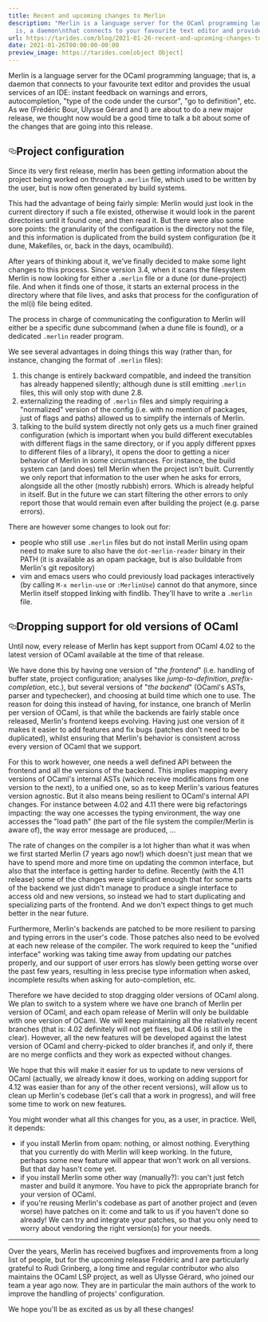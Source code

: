 ```yaml
---
title: Recent and upcoming changes to Merlin
description: "Merlin is a language server for the OCaml programming language; that
  is, a daemon\nthat connects to your favourite text editor and provides\u2026"
url: https://tarides.com/blog/2021-01-26-recent-and-upcoming-changes-to-merlin
date: 2021-01-26T00:00:00-00:00
preview_image: https://tarides.com[object Object]
---
```


<p>Merlin is a language server for the OCaml programming language; that is, a daemon
that connects to your favourite text editor and provides the usual services of
an IDE: instant feedback on warnings and errors, autocompletion, "type of the
code under the cursor", "go to definition", etc. As we (Frédéric Bour, Ulysse
Gérard and I) are about to do a new major release, we thought now would be a
good time to talk a bit about some of the changes that are going into this
release.</p>
<h2 id="project-configuration" style="position:relative;"><a href="#project-configuration" aria-label="project configuration permalink" class="anchor before"><svg aria-hidden="true" focusable="false" height="16" version="1.1" viewBox="0 0 16 16" width="16"><path fill-rule="evenodd" d="M4 9h1v1H4c-1.5 0-3-1.69-3-3.5S2.55 3 4 3h4c1.45 0 3 1.69 3 3.5 0 1.41-.91 2.72-2 3.25V8.59c.58-.45 1-1.27 1-2.09C10 5.22 8.98 4 8 4H4c-.98 0-2 1.22-2 2.5S3 9 4 9zm9-3h-1v1h1c1 0 2 1.22 2 2.5S13.98 12 13 12H9c-.98 0-2-1.22-2-2.5 0-.83.42-1.64 1-2.09V6.25c-1.09.53-2 1.84-2 3.25C6 11.31 7.55 13 9 13h4c1.45 0 3-1.69 3-3.5S14.5 6 13 6z"></path></svg></a>Project configuration</h2>
<p>Since its very first release, merlin has been getting information about the
project being worked on through a <code>.merlin</code> file, which used to be written by
the user, but is now often generated by build systems.</p>
<p>This had the advantage of being fairly simple: Merlin would just look in the
current directory if such a file existed, otherwise it would look in the parent
directories until it found one; and then read it. But there were also some
sore points: the granularity of the configuration is the directory not the file,
and this information is duplicated from the build system configuration (be it
dune, Makefiles, or, back in the days, ocamlbuild).</p>
<p>After years of thinking about it, we've finally decided to make some light
changes to this process. Since version 3.4, when it scans the filesystem Merlin
is now looking for either a <code>.merlin</code> file or a dune (or dune-project) file. And
when it finds one of those, it starts an external process in the directory where
that file lives, and asks that process for the configuration of the ml(i) file
being edited.</p>
<p>The process in charge of communicating the configuration to Merlin will either
be a specific dune subcommand (when a dune file is found), or a dedicated
<code>.merlin</code> reader program.</p>
<p>We see several advantages in doing things this way (rather than, for instance,
changing the format of <code>.merlin</code> files):</p>
<ol>
<li>this change is entirely backward compatible, and indeed the transition has
already happened silently; although dune is still emitting <code>.merlin</code> files,
this will only stop with dune 2.8.</li>
<li>externalizing the reading of <code>.merlin</code> files and simply requiring a
"normalized" version of the config (i.e. with no mention of packages, just of
flags and paths) allowed us to simplify the internals of Merlin.</li>
<li>talking to the build system directly not only gets us a much finer grained
configuration (which is important when you build different executables with
different flags in the same directory, or if you apply different ppxes to
different files of a library), it opens the door to getting a nicer behavior
of Merlin in some circumstances. For instance, the build system can (and
does) tell Merlin when the project isn't built. Currently we only report that
information to the user when he asks for errors, alongside all the other
(mostly rubbish) errors. Which is already helpful in itself. But in the
future we can start filtering the other errors to only report those that
would remain even after building the project (e.g. parse errors).</li>
</ol>
<p>There are however some changes to look out for:</p>
<ul>
<li>people who still use <code>.merlin</code> files but do not install Merlin using opam need
to make sure to also have the <code>dot-merlin-reader</code> binary in their PATH (it is
available as an opam package, but is also buildable from Merlin's git
repository)</li>
<li>vim and emacs users who could previously load packages interactively (by
calling <code>M-x merlin-use</code> or <code>:MerlinUse</code>) cannot do that anymore, since Merlin
itself stopped linking with findlib. They'll have to write a <code>.merlin</code> file.</li>
</ul>
<h2 id="dropping-support-for-old-versions-of-ocaml" style="position:relative;"><a href="#dropping-support-for-old-versions-of-ocaml" aria-label="dropping support for old versions of ocaml permalink" class="anchor before"><svg aria-hidden="true" focusable="false" height="16" version="1.1" viewBox="0 0 16 16" width="16"><path fill-rule="evenodd" d="M4 9h1v1H4c-1.5 0-3-1.69-3-3.5S2.55 3 4 3h4c1.45 0 3 1.69 3 3.5 0 1.41-.91 2.72-2 3.25V8.59c.58-.45 1-1.27 1-2.09C10 5.22 8.98 4 8 4H4c-.98 0-2 1.22-2 2.5S3 9 4 9zm9-3h-1v1h1c1 0 2 1.22 2 2.5S13.98 12 13 12H9c-.98 0-2-1.22-2-2.5 0-.83.42-1.64 1-2.09V6.25c-1.09.53-2 1.84-2 3.25C6 11.31 7.55 13 9 13h4c1.45 0 3-1.69 3-3.5S14.5 6 13 6z"></path></svg></a>Dropping support for old versions of OCaml</h2>
<p>Until now, every release of Merlin has kept support from OCaml 4.02 to the
latest version of OCaml available at the time of that release.</p>
<p>We have done this by having one version of "<em>the frontend</em>" (i.e. handling of
buffer state, project configuration; analyses like <em>jump-to-definition</em>,
<em>prefix-completion</em>, etc.), but several versions of "<em>the backend</em>" (OCaml's
ASTs, parser and typechecker), and choosing at build time which one to use.
The reason for doing this instead of having, for instance, one branch of Merlin
per version of OCaml, is that while the backends are fairly stable once
released, Merlin's frontend keeps evolving. Having just one version of it makes
it easier to add features and fix bugs (patches don't need to be duplicated),
whilst ensuring that Merlin's behavior is consistent across every version of
OCaml that we support.</p>
<p>For this to work however, one needs a well defined API between the frontend and
all the versions of the backend. This implies mapping every versions of OCaml's
internal ASTs (which receive modifications from one version to the next), to a
unified one, so as to keep Merlin's various features version agnostic. But it
also means being resilient to OCaml's internal API changes. For instance between
4.02 and 4.11 there were big refactorings impacting: the way one accesses the
typing environment, the way one accesses the "load path" (the part of the file
system the compiler/Merlin is aware of), the way error message are produced, ...</p>
<p>The rate of changes on the compiler is a lot higher than what it was when we
first started Merlin (7 years ago now!) which doesn't just mean that we have to
spend more and more time on updating the common interface, but also that the
interface is getting harder to define. Recently (with the 4.11 release) some of
the changes were significant enough that for some parts of the backend we just
didn't manage to produce a single interface to access old and new versions, so
instead we had to start duplicating and specializing parts of the frontend.
And we don't expect things to get much better in the near future.</p>
<p>Furthermore, Merlin's backends are patched to be more resilient to parsing and
typing errors in the user's code. Those patches also need to be evolved at each
new release of the compiler.
The work required to keep the "unified interface" working was taking time away
from updating our patches properly, and our support of user errors has slowly
been getting worse over the past few years, resulting in less precise type
information when asked, incomplete results when asking for auto-completion, etc.</p>
<p>Therefore we have decided to stop dragging older versions of OCaml along. We
plan to switch to a system where we have one branch of Merlin per version of
OCaml, and each opam release of Merlin will only be buildable with one version
of OCaml. We will keep maintaining all the relatively recent branches (that is:
4.02 definitely will not get fixes, but 4.06 is still in the clear). However,
all the new features will be developed against the latest version of OCaml and
cherry-picked to older branches if, and only if, there are no merge conflicts
and they work as expected without changes.</p>
<p>We hope that this will make it easier for us to update to new versions of OCaml
(actually, we already know it does, working on adding support for 4.12 was
easier than for any of the other recent versions), will allow us to clean up
Merlin's codebase (let's call that a work in progress), and will free some time
to work on new features.</p>
<p>You might wonder what all this changes for you, as a user, in practice. Well, it
depends:</p>
<ul>
<li>if you install Merlin from opam: nothing, or almost nothing. Everything that
you currently do with Merlin will keep working. In the future, perhaps some
new feature will appear that won't work on all versions. But that day hasn't
come yet.</li>
<li>if you install Merlin some other way (manually?): you can't just fetch master
and build it anymore. You have to pick the appropriate branch for your
version of OCaml.</li>
<li>if you're reusing Merlin's codebase as part of another project and (even
worse) have patches on it: come and talk to us if you haven't done so already!
We can try and integrate your patches, so that you only need to worry about
vendoring the right version(s) for your needs.</li>
</ul>
<hr>
<p>Over the years, Merlin has received bugfixes and improvements from a long list of
people, but for the upcoming release Frédéric and I are particularly grateful to
Rudi Grinberg, a long time and regular contributor who also maintains the OCaml
LSP project, as well as Ulysse Gérard, who joined our team a year ago now. They
are in particular the main authors of the work to improve the handling of
projects' configuration.</p>
<p>We hope you'll be as excited as us by all these changes!</p>

